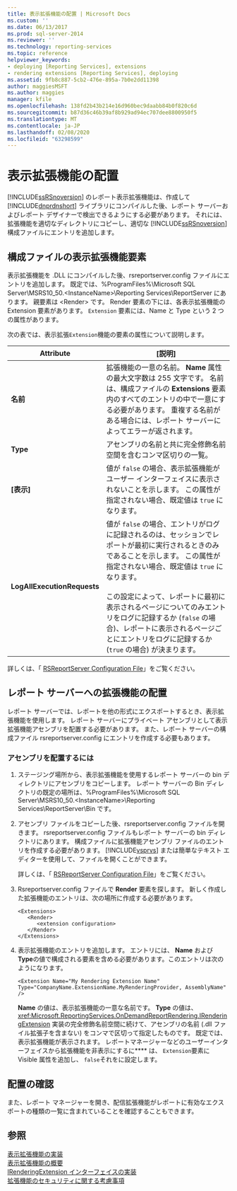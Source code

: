 ```yaml
---
title: 表示拡張機能の配置 | Microsoft Docs
ms.custom: ''
ms.date: 06/13/2017
ms.prod: sql-server-2014
ms.reviewer: ''
ms.technology: reporting-services
ms.topic: reference
helpviewer_keywords:
- deploying [Reporting Services], extensions
- rendering extensions [Reporting Services], deploying
ms.assetid: 9fb8c887-5cb2-476e-895a-7b0e2dd11398
author: maggiesMSFT
ms.author: maggies
manager: kfile
ms.openlocfilehash: 138fd2b43b214e16d960bec9daabb84b0f820c6d
ms.sourcegitcommit: b87d36c46b39af8b929ad94ec707dee8800950f5
ms.translationtype: MT
ms.contentlocale: ja-JP
ms.lasthandoff: 02/08/2020
ms.locfileid: "63298599"
---
```

# <a name="deploying-a-rendering-extension"></a>表示拡張機能の配置
  [!INCLUDE[ssRSnoversion](../../../includes/ssrsnoversion-md.md)] のレポート表示拡張機能は、作成して [!INCLUDE[dnprdnshort](../../../includes/dnprdnshort-md.md)] ライブラリにコンパイルした後、レポート サーバーおよびレポート デザイナーで検出できるようにする必要があります。 それには、拡張機能を適切なディレクトリにコピーし、適切な [!INCLUDE[ssRSnoversion](../../../includes/ssrsnoversion-md.md)] 構成ファイルにエントリを追加します。  
  
## <a name="configuration-file-rendering-extension-element"></a>構成ファイルの表示拡張機能要素  
 表示拡張機能を .DLL にコンパイルした後、rsreportserver.config ファイルにエントリを追加します。 既定では、%ProgramFiles%\Microsoft SQL Server\MSRS10_50.\<InstanceName>\Reporting Services\ReportServer にあります。 親要素は \<Render> です。 Render 要素の下には、各表示拡張機能の Extension 要素があります。 
  `Extension` 要素には、Name と Type という 2 つの属性があります。  
  
 次の表では、表示拡張`Extension`機能の要素の属性について説明します。  
  
|Attribute|[説明]|  
|---------------|-----------------|  
|**名前**|拡張機能の一意の名前。 **Name** 属性の最大文字数は 255 文字です。 名前は、構成ファイルの **Extensions** 要素内のすべてのエントリの中で一意にする必要があります。 重複する名前がある場合には、レポート サーバーによってエラーが返されます。|  
|**Type**|アセンブリの名前と共に完全修飾名前空間を含むコンマ区切りの一覧。|  
|**[表示]**|値が `false` の場合、表示拡張機能がユーザー インターフェイスに表示されないことを示します。 この属性が指定されない場合、既定値は `true` になります。|  
|**LogAllExecutionRequests**|値が `false` の場合、エントリがログに記録されるのは、セッションでレポートが最初に実行されるときのみであることを示します。 この属性が指定されない場合、既定値は `true` になります。<br /><br /> この設定によって、レポートに最初に表示されるページについてのみエントリをログに記録するか (`false` の場合)、レポートに表示されるページごとにエントリをログに記録するか (`true` の場合) が決まります。|  
  
 詳しくは、「 [RSReportServer Configuration File](../../report-server/rsreportserver-config-configuration-file.md)」をご覧ください。  
  
## <a name="deploying-the-extension-to-the-report-server"></a>レポート サーバーへの拡張機能の配置  
 レポート サーバーでは、レポートを他の形式にエクスポートするとき、表示拡張機能を使用します。 レポート サーバーにプライベート アセンブリとして表示拡張機能アセンブリを配置する必要があります。 また、レポート サーバーの構成ファイル rsreportserver.config にエントリを作成する必要もあります。  
  
### <a name="to-deploy-the-assembly"></a>アセンブリを配置するには  
  
1.  ステージング場所から、表示拡張機能を使用するレポート サーバーの bin ディレクトリにアセンブリをコピーします。 レポート サーバーの Bin ディレクトリの既定の場所は、%ProgramFiles%\Microsoft SQL Server\MSRS10_50.\<InstanceName>\Reporting Services\ReportServer\Bin です。  
  
2.  アセンブリ ファイルをコピーした後、rsreportserver.config ファイルを開きます。 rsreportserver.config ファイルもレポート サーバーの bin ディレクトリにあります。 構成ファイルに拡張機能アセンブリ ファイルのエントリを作成する必要があります。 [!INCLUDE[vsprvs](../../../includes/vsprvs-md.md)] または簡単なテキスト エディターを使用して、ファイルを開くことができます。  
  
     詳しくは、「 [RSReportServer Configuration File](../../report-server/rsreportserver-config-configuration-file.md)」をご覧ください。  
  
3.  Rsreportserver.config ファイルで **Render** 要素を探します。 新しく作成した拡張機能のエントリは、次の場所に作成する必要があります。  
  
    ```  
    <Extensions>  
       <Render>  
          <extension configuration>  
       </Render>  
    </Extensions>  
    ```  
  
4.  表示拡張機能のエントリを追加します。 エントリには、 **Name** および **Type**の値で構成される要素を含める必要があります。このエントリは次のようになります。  
  
    ```  
    <Extension Name="My Rendering Extension Name" Type="CompanyName.ExtensionName.MyRenderingProvider, AssemblyName" />  
    ```  
  
     **Name** の値は、表示拡張機能の一意な名前です。 **Type** の値は、<xref:Microsoft.ReportingServices.OnDemandReportRendering.IRenderingExtension> 実装の完全修飾名前空間に続けて、アセンブリの名前 (.dll ファイル拡張子を含まない) をコンマで区切って指定したものです。 既定では、表示拡張機能が表示されます。 レポートマネージャーなどのユーザーインターフェイスから拡張機能を非表示にするに**** は、 `Extension`要素に Visible 属性を追加し、 `false`それをに設定します。  
  
## <a name="verifying-the-deployment"></a>配置の確認  
 また、レポート マネージャーを開き、配信拡張機能がレポートに有効なエクスポートの種類の一覧に含まれていることを確認することもできます。  
  
## <a name="see-also"></a>参照  
 [表示拡張機能の実装](implementing-a-rendering-extension.md)   
 [表示拡張機能の概要](rendering-extensions-overview.md)   
 [IRenderingExtension インターフェイスの実装](implementing-the-irenderingextension-interface.md)   
 [拡張機能のセキュリティに関する考慮事項](../security-considerations-for-extensions.md)  
  
  
